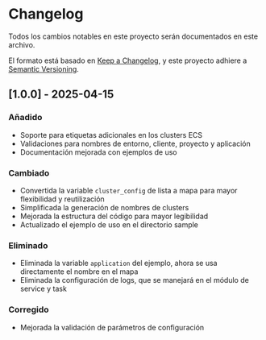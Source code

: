 # Changelog

Todos los cambios notables en este proyecto serán documentados en este archivo.

El formato está basado en [Keep a Changelog](https://keepachangelog.com/en/1.0.0/),
y este proyecto adhiere a [Semantic Versioning](https://semver.org/spec/v2.0.0.html).

## [1.0.0] - 2025-04-15

### Añadido
- Soporte para etiquetas adicionales en los clusters ECS
- Validaciones para nombres de entorno, cliente, proyecto y aplicación
- Documentación mejorada con ejemplos de uso

### Cambiado
- Convertida la variable `cluster_config` de lista a mapa para mayor flexibilidad y reutilización
- Simplificada la generación de nombres de clusters
- Mejorada la estructura del código para mayor legibilidad
- Actualizado el ejemplo de uso en el directorio sample

### Eliminado
- Eliminada la variable `application` del ejemplo, ahora se usa directamente el nombre en el mapa
- Eliminada la configuración de logs, que se manejará en el módulo de service y task

### Corregido
- Mejorada la validación de parámetros de configuración

